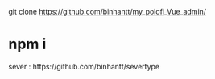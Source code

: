 git clone  https://github.com/binhantt/my_polofi_Vue_admin/ 
 <h1>npm  i </h1>
 sever :   https://github.com/binhantt/severtype 


